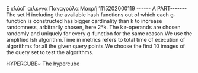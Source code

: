 Ε
κλύοΓ αιλεγγα
Παναγούλα Μακρή 1115202000119
------ A PART-------
The set H including the available hash functions out of which each g-function is constructed has bigger cardinality than k to increase randomness, arbitrarily chosen, here 2*k. The k r-operands are chosen randomly and uniquely for every g-function for the same reason.We use the amplified lsh algorithm.Time in metrics refers to total time of execution of algorithms for all the given query points.We choose the first 10 images of the query set to test the algorithms.  



~~HYPERCUBE~~~
The hypercube

